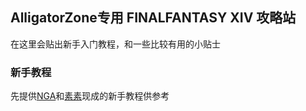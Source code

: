 ## AlligatorZone专用 FINALFANTASY XIV 攻略站
在这里会贴出新手入门教程，和一些比较有用的小贴士
### 新手教程
先提供[NGA](http://nga.178.com/read.php?tid=12007124&rand=193)和[素素](http://www.ffxiv.cn/detail/article/348)现成的新手教程供参考

